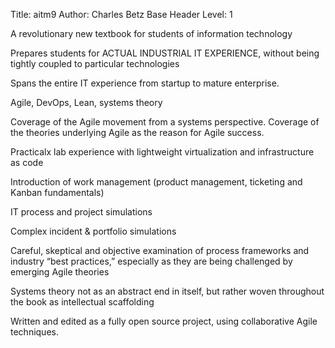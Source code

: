 Title: aitm9
Author: Charles Betz
Base Header Level: 1

A revolutionary new textbook for students of information technology

Prepares students for ACTUAL INDUSTRIAL IT EXPERIENCE, without being tightly coupled to particular technologies

Spans the entire IT experience from startup to mature enterprise.

Agile, DevOps, Lean, systems theory

Coverage of the Agile movement from a systems perspective. Coverage of the theories underlying Agile as the reason for Agile success.

Practicalx lab experience with lightweight virtualization and infrastructure as code

Introduction of work management (product management, ticketing and Kanban fundamentals)

IT process and project simulations

Complex incident & portfolio simulations

Careful, skeptical and objective examination of process frameworks and industry “best practices,” especially as they are being challenged by emerging Agile theories

Systems theory not as an abstract end in itself, but rather woven throughout the book as intellectual scaffolding


Written and edited as a fully open source project, using collaborative Agile techniques. 



